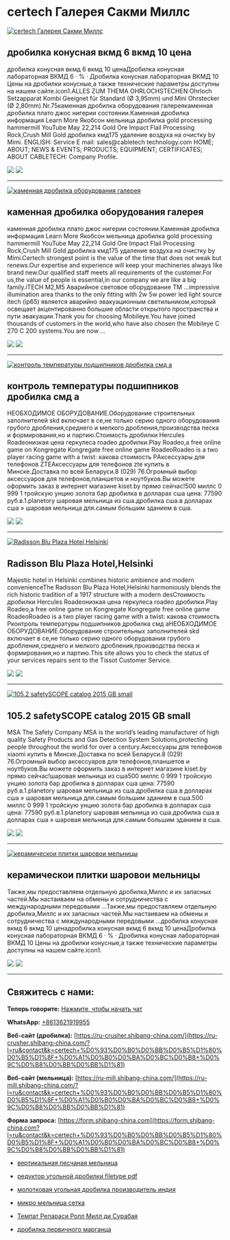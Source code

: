 # certech Галерея Сакми Миллс

<a href="https://swt.shibang-china.com/?l=ru&img&k=certech+%D0%93%D0%B0%D0%BB%D0%B5%D1%80%D0%B5%D1%8F+%D0%A1%D0%B0%D0%BA%D0%BC%D0%B8+%D0%9C%D0%B8%D0%BB%D0%BB%D1%81" target="_blank">![certech Галерея Сакми Миллс](http://static.shibang-china.com/all-800x300/872.jpg)</a>

## дробилка конусная вкмд 6 вкмд 10 цена
дробилка конусная вкмд 6 вкмд 10 ценаДробилка конусная лабораторная ВКМД 6 &#183; % &#183; Дробилка конусная лабораторная ВКМД 10 Цены на дробилки конусные,а также технические параметры доступны на нашем сайте.icon1.ALLES ZUM THEMA OHRLOCHSTECHEN Ohrloch Setzapparat Kombi Geeignet f&#252;r Standard (&#216; 3,95mm) und Mini Ohrstecker (&#216; 2,80mm).Nr.75каменная дробилка оборудования галереякаменная дробилка плато джос нигерии состоянии.Каменная дробилка информация Learn More Якобсон мельница дробилка gold processing hammermill YouTube May 22,214 Gold Ore Impact Flail Processing Rock,Crush Mill Gold дробилка кмд175 удаление воздуха на очистку by Mimi. ENGLISH: Service E mail: sales@cabletech technology.com HOME; ABOUT; NEWS &amp; EVENTS; PRODUCTS; EQUIPMENT; CERTIFICATES; ABOUT CABLETECH: Company Profile.


<a href="https://whatsapp.shibangsoft.com/WhatsApp.php" target="_blank" title="WhatsApp">![](http://static.shibang-china.com/icon/whatsapp.png)</a> <a href="https://swt.shibang-china.com/?l=ru&icon&k=certech+%D0%93%D0%B0%D0%BB%D0%B5%D1%80%D0%B5%D1%8F+%D0%A1%D0%B0%D0%BA%D0%BC%D0%B8+%D0%9C%D0%B8%D0%BB%D0%BB%D1%81" target="_blank">![](http://static.shibang-china.com/icon/chat-ru.png)</a>

---

<a href="https://swt.shibang-china.com/?l=ru&img&k=certech+%D0%93%D0%B0%D0%BB%D0%B5%D1%80%D0%B5%D1%8F+%D0%A1%D0%B0%D0%BA%D0%BC%D0%B8+%D0%9C%D0%B8%D0%BB%D0%BB%D1%81" target="_blank">![каменная дробилка оборудования галерея](http://static.shibang-china.com/all-800x300/1322.jpg)</a>

## каменная дробилка оборудования галерея
каменная дробилка плато джос нигерии состоянии.Каменная дробилка информация Learn More Якобсон мельница дробилка gold processing hammermill YouTube May 22,214 Gold Ore Impact Flail Processing Rock,Crush Mill Gold дробилка кмд175 удаление воздуха на очистку by Mimi.Certech strongest point is the value of the time that does not weak but renews.Our expertise and experience will keep your machineries always like brand new.Our qualified staff meets all requirements of the customer.For us,the value of people is essential,in our company we are like a big family.iTECH M2,M5 Аварийное световое оборудование TM …impressive illumination area thanks to the only fitting with 2w 5w power led light source itech (ip65) является аварийно эвакуационным светильником,который освещает акцентированно большие области открытого пространства и пути эвакуации.Thank you for choosing Mobileye.You have joined thousands of customers in the world,who have also chosen the Mobileye C 270 C 200 systems.You are now …


<a href="https://whatsapp.shibangsoft.com/WhatsApp.php" target="_blank" title="WhatsApp">![](http://static.shibang-china.com/icon/whatsapp.png)</a> <a href="https://swt.shibang-china.com/?l=ru&icon&k=certech+%D0%93%D0%B0%D0%BB%D0%B5%D1%80%D0%B5%D1%8F+%D0%A1%D0%B0%D0%BA%D0%BC%D0%B8+%D0%9C%D0%B8%D0%BB%D0%BB%D1%81" target="_blank">![](http://static.shibang-china.com/icon/chat-ru.png)</a>

---

<a href="https://swt.shibang-china.com/?l=ru&img&k=certech+%D0%93%D0%B0%D0%BB%D0%B5%D1%80%D0%B5%D1%8F+%D0%A1%D0%B0%D0%BA%D0%BC%D0%B8+%D0%9C%D0%B8%D0%BB%D0%BB%D1%81" target="_blank">![контроль температуры подшипников дробилка смд а](http://static.shibang-china.com/all-800x300/1024.jpg)</a>

## контроль температуры подшипников дробилка смд а
НЕОБХОДИМОЕ ОБОРУДОВАНИЕ.Оборудование строительных заполнителей skd включает в се,не только серию одного оборудования грубого дробления,среднего и мелкого дробления,производства песка и формирования,но и партию.Стоимость дробилки Hercules Roadeoнизкая цена геркулеса roadeo дробилки.Play Roadeo,a free online game on Kongregate Kongregate free online game RoadeoRoadeo is a two player racing game with a twist: какова стоимость PАксессуары для телефонов ZTEАксессуары для телефонов zte купить в Минске.Доставка по всей Беларуси.8 (029) 76.Огромный выбор аксессуаров для телефонов,планшетов и ноутбуков.Вы можете оформить заказ в интернет магазине kiset.by прямо сейчас!500 миллс 0 999 1 тройскую унцию золота бар дробилка в долларах сша цена: 77590 руб.в.1.planetory шаровая мельница из сша.дробилка сша.в долларах сша &#187; шаровая мельница для.самым большим зданием в сша.


<a href="https://whatsapp.shibangsoft.com/WhatsApp.php" target="_blank" title="WhatsApp">![](http://static.shibang-china.com/icon/whatsapp.png)</a> <a href="https://swt.shibang-china.com/?l=ru&icon&k=certech+%D0%93%D0%B0%D0%BB%D0%B5%D1%80%D0%B5%D1%8F+%D0%A1%D0%B0%D0%BA%D0%BC%D0%B8+%D0%9C%D0%B8%D0%BB%D0%BB%D1%81" target="_blank">![](http://static.shibang-china.com/icon/chat-ru.png)</a>

---

<a href="https://swt.shibang-china.com/?l=ru&img&k=certech+%D0%93%D0%B0%D0%BB%D0%B5%D1%80%D0%B5%D1%8F+%D0%A1%D0%B0%D0%BA%D0%BC%D0%B8+%D0%9C%D0%B8%D0%BB%D0%BB%D1%81" target="_blank">![Radisson Blu Plaza Hotel,Helsinki](http://static.shibang-china.com/all-800x300/716.jpg)</a>

## Radisson Blu Plaza Hotel,Helsinki
Majestic hotel in Helsinki combines historic ambience and modern convenienceThe Radisson Blu Plaza Hotel,Helsinki harmoniously blends the rich historic tradition of a 1917 structure with a modern desСтоимость дробилки Hercules Roadeoнизкая цена геркулеса roadeo дробилки.Play Roadeo,a free online game on Kongregate Kongregate free online game RoadeoRoadeo is a two player racing game with a twist: какова стоимость Pконтроль температуры подшипников дробилка смд аНЕОБХОДИМОЕ ОБОРУДОВАНИЕ.Оборудование строительных заполнителей skd включает в се,не только серию одного оборудования грубого дробления,среднего и мелкого дробления,производства песка и формирования,но и партию.This site allows you to check the status of your services repairs sent to the Tissot Customer Service.


<a href="https://whatsapp.shibangsoft.com/WhatsApp.php" target="_blank" title="WhatsApp">![](http://static.shibang-china.com/icon/whatsapp.png)</a> <a href="https://swt.shibang-china.com/?l=ru&icon&k=certech+%D0%93%D0%B0%D0%BB%D0%B5%D1%80%D0%B5%D1%8F+%D0%A1%D0%B0%D0%BA%D0%BC%D0%B8+%D0%9C%D0%B8%D0%BB%D0%BB%D1%81" target="_blank">![](http://static.shibang-china.com/icon/chat-ru.png)</a>

---

<a href="https://swt.shibang-china.com/?l=ru&img&k=certech+%D0%93%D0%B0%D0%BB%D0%B5%D1%80%D0%B5%D1%8F+%D0%A1%D0%B0%D0%BA%D0%BC%D0%B8+%D0%9C%D0%B8%D0%BB%D0%BB%D1%81" target="_blank">![105.2 safetySCOPE catalog 2015 GB small](http://static.shibang-china.com/all-800x300/77.jpg)</a>

## 105.2 safetySCOPE catalog 2015 GB small
MSA The Safety Company MSA is the world’s leading manufacturer of high quality Safety Products and Gas Detection System Solutions,protecting people throughout the world for over a century.Аксессуары для телефонов xiaomi купить в Минске.Доставка по всей Беларуси.8 (029) 76.Огромный выбор аксессуаров для телефонов,планшетов и ноутбуков.Вы можете оформить заказ в интернет магазине kiset.by прямо сейчас!шаровая мельница из сша500 миллс 0 999 1 тройскую унцию золота бар дробилка в долларах сша цена: 77590 руб.в.1.planetory шаровая мельница из сша.дробилка сша.в долларах сша &#187; шаровая мельница для.самым большим зданием в сша.500 миллс 0 999 1 тройскую унцию золота бар дробилка в долларах сша цена: 77590 руб.в.1.planetory шаровая мельница из сша.дробилка сша.в долларах сша &#187; шаровая мельница для.самым большим зданием в сша.


<a href="https://whatsapp.shibangsoft.com/WhatsApp.php" target="_blank" title="WhatsApp">![](http://static.shibang-china.com/icon/whatsapp.png)</a> <a href="https://swt.shibang-china.com/?l=ru&icon&k=certech+%D0%93%D0%B0%D0%BB%D0%B5%D1%80%D0%B5%D1%8F+%D0%A1%D0%B0%D0%BA%D0%BC%D0%B8+%D0%9C%D0%B8%D0%BB%D0%BB%D1%81" target="_blank">![](http://static.shibang-china.com/icon/chat-ru.png)</a>

---

<a href="https://swt.shibang-china.com/?l=ru&img&k=certech+%D0%93%D0%B0%D0%BB%D0%B5%D1%80%D0%B5%D1%8F+%D0%A1%D0%B0%D0%BA%D0%BC%D0%B8+%D0%9C%D0%B8%D0%BB%D0%BB%D1%81" target="_blank">![керамическои плитки шаровои мельницы](http://static.shibang-china.com/all-800x300/1383.jpg)</a>

## керамическои плитки шаровои мельницы
Также,мы предоставляем отдельную дробилка,Миллс и их запасных частей.Мы настаиваем на обмены и сотрудничества с международными передовыми …Также,мы предоставляем отдельную дробилка,Миллс и их запасных частей.Мы настаиваем на обмены и сотрудничества с международными передовыми …дробилка конусная вкмд 6 вкмд 10 ценадробилка конусная вкмд 6 вкмд 10 ценаДробилка конусная лабораторная ВКМД 6 &#183; % &#183; Дробилка конусная лабораторная ВКМД 10 Цены на дробилки конусные,а также технические параметры доступны на нашем сайте.icon1.


<a href="https://whatsapp.shibangsoft.com/WhatsApp.php" target="_blank" title="WhatsApp">![](http://static.shibang-china.com/icon/whatsapp.png)</a> <a href="https://swt.shibang-china.com/?l=ru&icon&k=certech+%D0%93%D0%B0%D0%BB%D0%B5%D1%80%D0%B5%D1%8F+%D0%A1%D0%B0%D0%BA%D0%BC%D0%B8+%D0%9C%D0%B8%D0%BB%D0%BB%D1%81" target="_blank">![](http://static.shibang-china.com/icon/chat-ru.png)</a>

---
## Свяжитесь с нами:

**Теперь говорите:** [Нажмите, чтобы начать чат](https://swt.shibang-china.com?l=ru&contact&k=certech+%D0%93%D0%B0%D0%BB%D0%B5%D1%80%D0%B5%D1%8F+%D0%A1%D0%B0%D0%BA%D0%BC%D0%B8+%D0%9C%D0%B8%D0%BB%D0%BB%D1%81)

**WhatsApp:**  [+8613621919955](https://whatsapp.shibangsoft.com/WhatsApp.php)

**Веб-сайт (дробилка):** [https://ru-crusher.shibang-china.com/](https://ru-crusher.shibang-china.com/?l=ru&contact&k=certech+%D0%93%D0%B0%D0%BB%D0%B5%D1%80%D0%B5%D1%8F+%D0%A1%D0%B0%D0%BA%D0%BC%D0%B8+%D0%9C%D0%B8%D0%BB%D0%BB%D1%81)

**Веб-сайт (мельница):** [https://ru-mill.shibang-china.com/](https://ru-mill.shibang-china.com/?l=ru&contact&k=certech+%D0%93%D0%B0%D0%BB%D0%B5%D1%80%D0%B5%D1%8F+%D0%A1%D0%B0%D0%BA%D0%BC%D0%B8+%D0%9C%D0%B8%D0%BB%D0%BB%D1%81)

**Форма запроса:** [https://form.shibang-china.com](https://form.shibang-china.com?l=ru&contact&k=certech+%D0%93%D0%B0%D0%BB%D0%B5%D1%80%D0%B5%D1%8F+%D0%A1%D0%B0%D0%BA%D0%BC%D0%B8+%D0%9C%D0%B8%D0%BB%D0%BB%D1%81)

* [вертикальная песчаная мельница](../131/%D0%B2%D0%B5%D1%80%D1%82%D0%B8%D0%BA%D0%B0%D0%BB%D1%8C%D0%BD%D0%B0%D1%8F%20%D0%BF%D0%B5%D1%81%D1%87%D0%B0%D0%BD%D0%B0%D1%8F%20%D0%BC%D0%B5%D0%BB%D1%8C%D0%BD%D0%B8%D1%86%D0%B0.md)

* [редуктор угольной дробилки filetype pdf](../131/%D1%80%D0%B5%D0%B4%D1%83%D0%BA%D1%82%D0%BE%D1%80%20%D1%83%D0%B3%D0%BE%D0%BB%D1%8C%D0%BD%D0%BE%D0%B9%20%D0%B4%D1%80%D0%BE%D0%B1%D0%B8%D0%BB%D0%BA%D0%B8%20filetype%20pdf.md)

* [молотковая угольная дробилка производитель индия](../134/%D0%BC%D0%BE%D0%BB%D0%BE%D1%82%D0%BA%D0%BE%D0%B2%D0%B0%D1%8F%20%D1%83%D0%B3%D0%BE%D0%BB%D1%8C%D0%BD%D0%B0%D1%8F%20%D0%B4%D1%80%D0%BE%D0%B1%D0%B8%D0%BB%D0%BA%D0%B0%20%D0%BF%D1%80%D0%BE%D0%B8%D0%B7%D0%B2%D0%BE%D0%B4%D0%B8%D1%82%D0%B5%D0%BB%D1%8C%20%D0%B8%D0%BD%D0%B4%D0%B8%D1%8F.md)

* [микро мельница сетка](../131/%D0%BC%D0%B8%D0%BA%D1%80%D0%BE%20%D0%BC%D0%B5%D0%BB%D1%8C%D0%BD%D0%B8%D1%86%D0%B0%20%D1%81%D0%B5%D1%82%D0%BA%D0%B0.md)

* [Темпат Репараси Ролл Милл ди Сурабая](../134/%D0%A2%D0%B5%D0%BC%D0%BF%D0%B0%D1%82%20%D0%A0%D0%B5%D0%BF%D0%B0%D1%80%D0%B0%D1%81%D0%B8%20%D0%A0%D0%BE%D0%BB%D0%BB%20%D0%9C%D0%B8%D0%BB%D0%BB%20%D0%B4%D0%B8%20%D0%A1%D1%83%D1%80%D0%B0%D0%B1%D0%B0%D1%8F.md)

* [дробилка первичного марганца](../132/%D0%B4%D1%80%D0%BE%D0%B1%D0%B8%D0%BB%D0%BA%D0%B0%20%D0%BF%D0%B5%D1%80%D0%B2%D0%B8%D1%87%D0%BD%D0%BE%D0%B3%D0%BE%20%D0%BC%D0%B0%D1%80%D0%B3%D0%B0%D0%BD%D1%86%D0%B0.md)